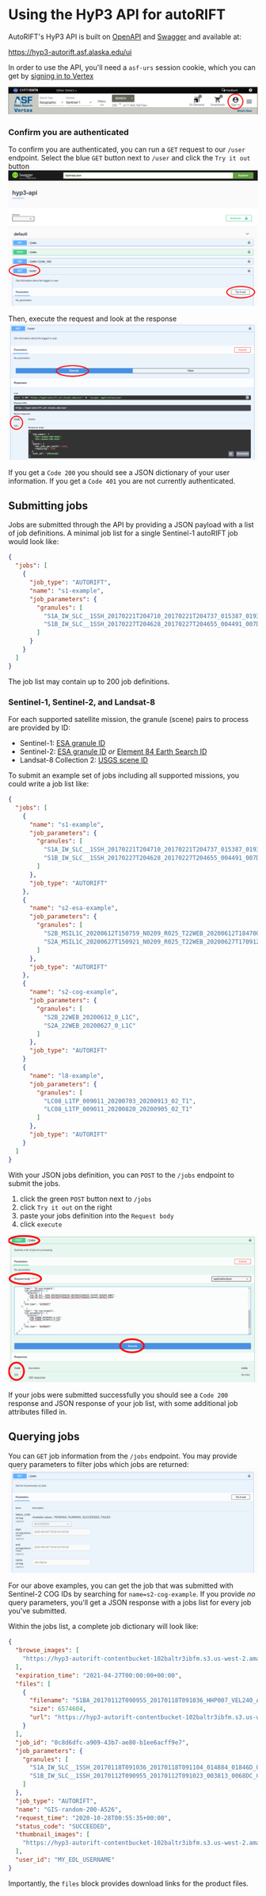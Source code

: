 # Using the HyP3 API for autoRIFT

AutoRIFT's HyP3 API is built on [OpenAPI](https://www.openapis.org/) and 
[Swagger](https://swagger.io/) and available at:

https://hyp3-autorift.asf.alaska.edu/ui

In order to use the API, you'll need a `asf-urs` session cookie, which you can get
by [signing in to Vertex](https://search.asf.alaska.edu/#/)

![vetex sign in](imgs/vertex-sign-in.png)

### Confirm you are authenticated

To confirm you are authenticated, you can run a `GET` request to our `/user` endpoint.
Select the blue `GET` button next to `/user` and click the `Try it out` button
![GET /user try](imgs/get_user_try.png)

Then, execute the request and look at the response
![GET /user execute](imgs/get_user_execute.png)

If you get a `Code 200` you should see a JSON dictionary of your user information.
If you get a `Code 401` you are not currently authenticated.

## Submitting jobs

Jobs are submitted through the API by providing a JSON payload with a list of job
definitions. A minimal job list for a single Sentinel-1 autoRIFT job would look like:

```json
{
  "jobs": [
    {
      "job_type": "AUTORIFT",
      "name": "s1-example",
      "job_parameters": {
        "granules": [
          "S1A_IW_SLC__1SSH_20170221T204710_20170221T204737_015387_0193F6_AB07",
          "S1B_IW_SLC__1SSH_20170227T204628_20170227T204655_004491_007D11_6654"
        ]
      }
    }
  ]
}
```

The job list may contain up to 200 job definitions.

### Sentinel-1, Sentinel-2, and Landsat-8

For each supported satellite mission, the granule (scene) pairs to process are
provided by ID:
* Sentinel-1: [ESA granule ID](https://sentinel.esa.int/web/sentinel/user-guides/sentinel-1-sar/naming-conventions)
* Sentinel-2: [ESA granule ID](https://sentinel.esa.int/web/sentinel/user-guides/sentinel-2-msi/naming-convention) 
  *or* [Element 84 Earth Search ID](https://registry.opendata.aws/sentinel-2/)
* Landsat-8 Collection 2: [USGS scene ID](https://www.usgs.gov/faqs/what-naming-convention-landsat-collection-2-level-1-and-level-2-scenes?qt-news_science_products=0#qt-news_science_products)

To submit an example set of jobs including all supported missions, you could write a job list like:

```json
{
  "jobs": [
    {
      "name": "s1-example",
      "job_parameters": {
        "granules": [
          "S1A_IW_SLC__1SSH_20170221T204710_20170221T204737_015387_0193F6_AB07",
          "S1B_IW_SLC__1SSH_20170227T204628_20170227T204655_004491_007D11_6654"
        ]
      },
      "job_type": "AUTORIFT"
    },
    {
      "name": "s2-esa-example",
      "job_parameters": {
        "granules": [
          "S2B_MSIL1C_20200612T150759_N0209_R025_T22WEB_20200612T184700",
          "S2A_MSIL1C_20200627T150921_N0209_R025_T22WEB_20200627T170912"
        ]
      },
      "job_type": "AUTORIFT"
    },
    {
      "name": "s2-cog-example",
      "job_parameters": {
        "granules": [
          "S2B_22WEB_20200612_0_L1C",
          "S2A_22WEB_20200627_0_L1C"
        ]
      },
      "job_type": "AUTORIFT"
    }
    {
      "name": "l8-example",
      "job_parameters": {
        "granules": [
          "LC08_L1TP_009011_20200703_20200913_02_T1",
          "LC08_L1TP_009011_20200820_20200905_02_T1"
        ]
      },
      "job_type": "AUTORIFT"
    }
  ]
}
```

With your JSON jobs definition, you can `POST` to the `/jobs` endpoint to
submit the jobs. 

1. click the green `POST` button next to `/jobs`
2. click `Try it out` on the right
3. paste your jobs definition into the `Request body`
4. click `execute`

![POST /jobs execute](imgs/post_jobs_execute.png)

If your jobs were submitted successfully you should see a `Code 200` response and
JSON response of your job list, with some additional job attributes filled in.

## Querying jobs

You can `GET` job information from the `/jobs` endpoint. You may provide query
parameters to filter jobs which jobs are returned:
![GET /jobs query](imgs/get_jobs_query.png)

For our above examples, you can get the job that was submitted with Sentinel-2 COG IDs by
searching for `name=s2-cog-example`. If you provide *no* query parameters, you'll get a
JSON response with a jobs list for every job you've submitted. 

Within the jobs list, a complete job dictionary will look like:
```JSON
{
  "browse_images": [
    "https://hyp3-autorift-contentbucket-102baltr3ibfm.s3.us-west-2.amazonaws.com/0c8d6dfc-a909-43b7-ae80-b1ee6acff9e7/S1BA_20170112T090955_20170118T091036_HHP007_VEL240_A_2CB6.png"
  ],
  "expiration_time": "2021-04-27T00:00:00+00:00",
  "files": [
    {
      "filename": "S1BA_20170112T090955_20170118T091036_HHP007_VEL240_A_2CB6.nc",
      "size": 6574604,
      "url": "https://hyp3-autorift-contentbucket-102baltr3ibfm.s3.us-west-2.amazonaws.com/0c8d6dfc-a909-43b7-ae80-b1ee6acff9e7/S1BA_20170112T090955_20170118T091036_HHP007_VEL240_A_2CB6.nc"
    }
  ],
  "job_id": "0c8d6dfc-a909-43b7-ae80-b1ee6acff9e7",
  "job_parameters": {
    "granules": [
      "S1A_IW_SLC__1SSH_20170118T091036_20170118T091104_014884_01846D_01C5",
      "S1B_IW_SLC__1SSH_20170112T090955_20170112T091023_003813_0068DC_C750"
    ]
  },
  "job_type": "AUTORIFT",
  "name": "GIS-random-200-A526",
  "request_time": "2020-10-28T00:55:35+00:00",
  "status_code": "SUCCEEDED",
  "thumbnail_images": [
    "https://hyp3-autorift-contentbucket-102baltr3ibfm.s3.us-west-2.amazonaws.com/0c8d6dfc-a909-43b7-ae80-b1ee6acff9e7/S1BA_20170112T090955_20170118T091036_HHP007_VEL240_A_2CB6_thumb.png"
  ],
  "user_id": "MY_EDL_USERNAME"
}
```

Importantly, the `files` block provides download links for the product files. 